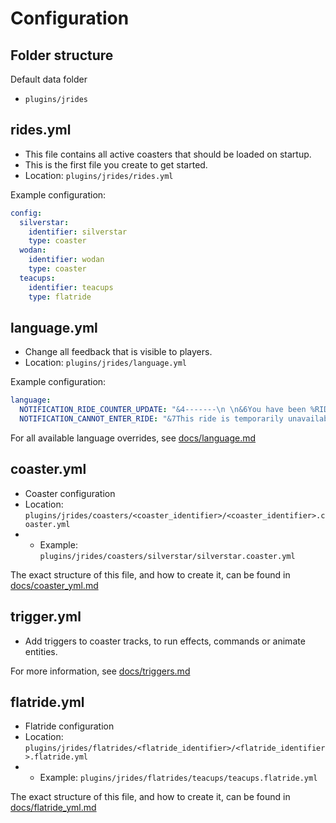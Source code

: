 # Configuration

## Folder structure

Default data folder
* `plugins/jrides` 

## rides.yml
* This file contains all active coasters that should be loaded on startup.
* This is the first file you create to get started.
* Location: `plugins/jrides/rides.yml` 

Example configuration:
```yml
config:
  silverstar:
    identifier: silverstar
    type: coaster
  wodan:
    identifier: wodan
    type: coaster
  teacups:
    identifier: teacups
    type: flatride
```

## language.yml
* Change all feedback that is visible to players.
* Location: `plugins/jrides/language.yml` 

Example configuration:
```yml
language:
  NOTIFICATION_RIDE_COUNTER_UPDATE: "&4-------\n \n&6You have been %RIDE_COUNT% times in %RIDE_DISPLAY_NAME%!\n \n&4-------"
  NOTIFICATION_CANNOT_ENTER_RIDE: "&7This ride is temporarily unavailable."
```

For all available language overrides, see [docs/language.md](./language.md)


## coaster.yml
* Coaster configuration
* Location: `plugins/jrides/coasters/<coaster_identifier>/<coaster_identifier>.coaster.yml`
* * Example: `plugins/jrides/coasters/silverstar/silverstar.coaster.yml`

The exact structure of this file, and how to create it, can be found in [docs/coaster_yml.md](./coaster_yml.md)

## trigger.yml
* Add triggers to coaster tracks, to run effects, commands or animate entities.

For more information, see [docs/triggers.md](./triggers.md)

## flatride.yml
* Flatride configuration
* Location: `plugins/jrides/flatrides/<flatride_identifier>/<flatride_identifier>.flatride.yml`
* * Example: `plugins/jrides/flatrides/teacups/teacups.flatride.yml`

The exact structure of this file, and how to create it, can be found in [docs/flatride_yml.md](./flatride_yml.md)
